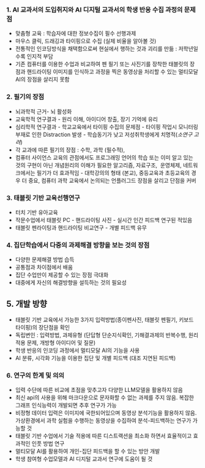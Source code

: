 ### 1. AI 교과서의 도입취지와 AI 디지털 교과서의 학생 반응 수집 과정의 문제점
- 맞춤형 교육 : 학습자에 대한 정보수집이 필수 선행과제
- 마우스 클릭, 드래깅과 타이핑으로 수집 (실제 비율을 알아볼 것) 
- 전통적인 인코딩방식을 채택함으로써 현실에서 행하는 것과 괴리를 만듦 : 저학년일 수록 인지적 부담 
- 기존 컴퓨터를 이용한 수업과 비교하여 펜 필기 또는 사진기를 장착한 태블릿의 장점과 핸드라이팅 이미지를 인식하고 과정을 찍은 동영상을 처리할 수 있는 멀티모달 AI의 장점을 살리지 못함

### 2. 필기의 장점
- 뇌과학적 근거- 뇌 활성화
- 교육학적 연구결과 - 원리 이해, 아이디어 창출, 장기 기억에 유리
- 심리학적 연구결과 - 학교교육에서 타이핑 수집의 문제점 - 타이핑 작업시 모니터링 부재로 인한 Distraction 발생 - 학습동기가 낮고 저성취학생에게 치명적(*소연구 고려*)
- 각 교과에 따른 필기의 장점 : 수학, 과학 (필수적), 
- 컴퓨터 사이언스 교육의 관점에서도 프로그래밍 언어의 학습 또는 이미 알고 있는 것의 구현이 아닌 개념원리의 이해가 필요한 알고리즘, 자료구조,  운영체제, 네트워크에서는 필기가 더 효과적임 - 대학강의의 형태 (본교), 중등교육과 초등교육의 경우 더 중요, 컴퓨터 과학 교육에서 논의되는 언플러그드 장점을 살리고 단점을 커버

### 3. 태블릿 기반 교육선행연구
- 터치 기반 유아교육
- 작문수업에서 태블릿 PC - 핸드라이팅 사진 - 실시간 인간 피드백 연구된 적있음
- 태블릿 펜라이팅과 핸드라이팅 비교연구 - 개별 피드백 유무 

### 4. 집단학습에서 다중의 과제해결 방향을 보는 것의 장점
- 다양한 문제해결 방법 습득
- 공통점과 차이점에서 배움
- 집단 수업만이 제공할 수 있는 장점 극대화
- 대중에게 자신의 해결방향을 설득하는 것의 필요성

## 5. 개발 방향
- 태블릿 기반 교육에서 가능한 3가지 입력방법(종이펜사진, 태블릿 펜필기, 키보드 타이핑)의 장단점을 확인 
- 독립변인 : 입력방법, 과제유형 (단답형 단순지식확인, 기해결과제의 반복수행, 원리적용 문제, 개방형 아이디어 및 질문)
- 학생 반응의 인코딩 과정에서 멀티모달 AI의 기능을 사용
- AI 분류, 시각화 기능을 이용한 집단 및 개별 피드백 (대조 지연된 피드백)

### 6. 연구의 한계 및 의의
* 입력 수단에 따른 비교에 초점을 맞추고자 다양한 LLM모델을 활용하지 않음
* 최신 api의 사용을 위해 마크다운으로 문자화할 수 없는 과제를 주지 않음. 복잡한 그래프 인식능력이 개발되면 추후 연구가 가능
* 비정형 데이터 입력은 이미지에 국한되어있으며 동영상 분석기능을 활용하지 않음. 가상환경에서 과학 실험을 수행하는 동영상을 수집하여 분석-피드백하는 연구가 가능할 것
* 태블릿 기반 수업에서 기술 적용에 따른 디스트랙션을 최소화 하면서 효율적이고 효과적인 인풋 방법 연구
* 멀티모달 AI를 활용하여 개인-집단 피드백을 할 수 있는 방안 개발
* 학생 참여형 수업모델과 AI 디지털 교과서 연구에 도움이 될 것